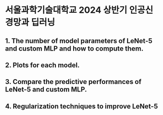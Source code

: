# 서울과학기술대학교 2024 상반기 인공신경망과 딥러닝

## 1. The number of model parameters of LeNet-5 and custom MLP and how to compute them.

## 2. Plots for each model.

## 3. Compare the predictive performances of LeNet-5 and custom MLP.

## 4. Regularization techniques to improve LeNet-5   

